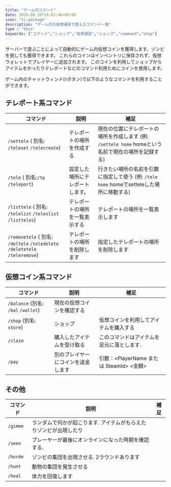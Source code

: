```yaml
---
title: "ゲーム内コマンド"
date: 2020-08-26T16:02:48+09:00
icon: "ti-package"
description: "ゲーム内の仮想通貨で使えるコマンド一覧"
type : "docs"
keywords: ["コマンド","ショップ","仮想通貨","ショップ","command","shop"]
---
```


サーバーで遊ぶことによって自動的にゲーム内仮想コインを獲得します、ゾンビを倒しても獲得できます。
これらのコインはインベントリに保存されず、仮想ウォレットでプレイヤーに追加されます。
このコインを利用してショップからアイテムをかったりテレポートなどのコマンド利用ためにコインを使用します。

ゲーム内のチャットウィンド(`t`ボタン)で以下のようなコマンドを利用することができます。

## テレポート系コマンド

コマンド  | 説明 | 補足 
---------| -----| -----
`/settele` ( 別名: `/teleset` `/telecreate`)|テレポートの場所を作成する|現在の位置にテレポートの場所を作成します (例: `/settele home` homeという名前で現在の場所を記録する)
`/tele` ( 別名:`/tp` `/teleport`)|設定した場所にテレポートします。|行きたい場所の名前を引数に指定して使う (例: `/tele home` homeでsetteleした場所に移動する)
`/listtele` ( 別名: `/telelist` `/teleslist` `/listteles`)|テレポートの場所を一覧表示する|テレポートの場所を一覧表示します
`/removetele` ( 別名: `/deltele` `/teledelete` `/deletetele` `/teleremove`)|テレポートの場所を削除します|指定したテレポートの場所を削除します


## 仮想コイン系コマンド

コマンド  | 説明 | 補足 
---------| -----| -----
`/balance` (別名: `/bal` `/wallet`) |現在の仮想コインを確認する
`/shop` (別名: `store`) |ショップ|仮想コインを利用してアイテムを購入する
`/claim` |購入したアイテムを受け取る|このコマンドはアイテムを足元に落とします.
`/pay`   |別のプレイヤーにコインを送金します|引数：<PlayerName または SteamId> <金額>


## その他

コマンド | 説明 | 補足 
---------| -----| ---
`/gimme`|ランダムで何かが起こります. アイテムがもらえたりゾンビが出現したり|
`/seen`  |プレーヤーが最後にオンラインになった時期を確認する. |
`/horde` |ゾンビの集団を出現させる. 2ラウンドあります|
`/hunt` |動物の集団を発生させる|
`/heal` |体力を回復します|

